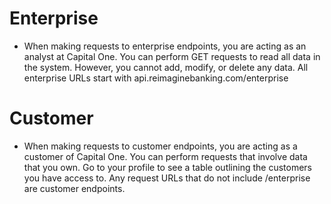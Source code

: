 
# Enterprise
- When making requests to enterprise endpoints, you are acting as an analyst at Capital One. You can perform GET requests to read all data in the system. However, you cannot add, modify, or delete any data. All enterprise URLs start with api.reimaginebanking.com/enterprise

# Customer
- When making requests to customer endpoints, you are acting as a customer of Capital One. You can perform requests that involve data that you own. Go to your profile to see a table outlining the customers you have access to. Any request URLs that do not include /enterprise are customer endpoints.